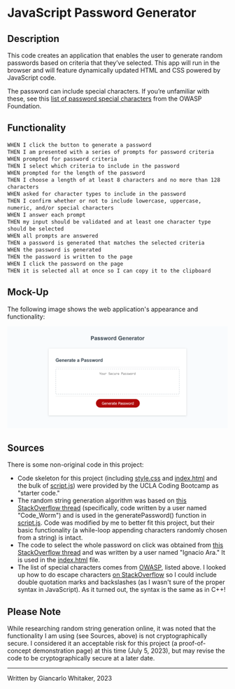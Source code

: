 # JavaScript Password Generator

## Description

This code creates an application that enables the user to generate random passwords based on criteria that they’ve selected. This app will run in the browser and will feature dynamically updated HTML and CSS powered by JavaScript code.

The password can include special characters. If you’re unfamiliar with these, see this [list of password special characters](https://www.owasp.org/index.php/Password_special_characters) from the OWASP Foundation.

## Functionality

```
WHEN I click the button to generate a password
THEN I am presented with a series of prompts for password criteria
WHEN prompted for password criteria
THEN I select which criteria to include in the password
WHEN prompted for the length of the password
THEN I choose a length of at least 8 characters and no more than 128 characters
WHEN asked for character types to include in the password
THEN I confirm whether or not to include lowercase, uppercase, numeric, and/or special characters
WHEN I answer each prompt
THEN my input should be validated and at least one character type should be selected
WHEN all prompts are answered
THEN a password is generated that matches the selected criteria
WHEN the password is generated
THEN the password is written to the page
WHEN I click the password on the page
THEN it is selected all at once so I can copy it to the clipboard
```

## Mock-Up

The following image shows the web application's appearance and functionality:

![The Password Generator application displays a red button to "Generate Password".](./assets/passwordgen_mockup.png)

## Sources

There is some non-original code in this project:

* Code skeleton for this project (including [style.css](style.css) and [index.html](index.html) and the bulk of [script.js](script.js)) were provided by the UCLA Coding Bootcamp as "starter code."
* The random string generation algorithm was based on [this StackOverflow thread](https://stackoverflow.com/questions/1349404/generate-random-string-characters-in-javascript) (specifically, code written by a user named "Code_Worm") and is used in the generatePassword() function in [script.js](script.js).  Code was modified by me to better fit this project, but their basic functionality (a while-loop appending characters randomly chosen from a string) is intact.
* The code to select the whole password on click was obtained from [this StackOverflow thread](https://stackoverflow.com/questions/7313786/highlight-all-text-in-textarea) and was written by a user named "Ignacio Ara."  It is used in the [index.html](index.html) file.
* The list of special characters comes from [OWASP](https://www.owasp.org/index.php/Password_special_characters), listed above.  I looked up how to do escape characters [on StackOverflow](https://stackoverflow.com/questions/10055773/double-quote-in-javascript-string) so I could include double quotation marks and backslashes (as I wasn't sure of the proper syntax in JavaScript).  As it turned out, the syntax is the same as in C++!

## Please Note

While researching random string generation online, it was noted that the functionality I am using (see Sources, above) is not cryptographically secure.  I considered it an acceptable risk for this project (a proof-of-concept demonstration page) at this time (July 5, 2023), but may revise the code to be cryptographically secure at a later date.
- - -
Written by Giancarlo Whitaker, 2023